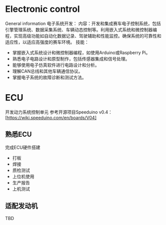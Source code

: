 # Electronic control
General information 电子系统开发：
内容：开发和集成赛车电子控制系统，包括引擎管理系统、数据采集系统、车辆动态控制等。利用嵌入式系统和微控制器编程，实现高级功能如自动化数据记录、驾驶辅助和性能监控。确保系统的可靠性和适应性，以适应高强度的赛车环境。
	技能：
- 掌握嵌入式系统设计和微控制器编程，如使用Arduino或Raspberry Pi。
- 熟悉电子电路设计和原型制作，包括传感器集成和信号处理。
- 能够使用电子仿真软件进行电路设计和分析。
- 理解CAN总线和其他车辆通信协议。
- 掌握电子系统的故障诊断和测试方法。

# ECU
开发动力系统控制单元
参考开源项目Speeduino v0.4：[https://wiki.speeduino.com/en/boards/V04]
## 熟悉ECU
完成ECU硬件搭建
- 打板
- 焊接
- 质检测试
- 上位机使用
- 生产报告
- 上机测试

## 适配发动机
TBD

